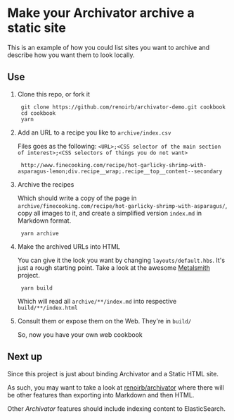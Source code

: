 # Make your Archivator archive a static site

This is an example of how you could list sites you want to archive
and describe how you want them to look locally.


## Use

1. Clone this repo, or fork it

        git clone https://github.com/renoirb/archivator-demo.git cookbook
        cd cookbook
        yarn


1. Add an URL to a recipe you like to `archive/index.csv`

    Files goes as the following: `<URL>;<CSS selector of the main section of interest>;<CSS selectors of things you do not want>`


        http://www.finecooking.com/recipe/hot-garlicky-shrimp-with-asparagus-lemon;div.recipe__wrap;.recipe__top__content--secondary


1. Archive the recipes

    Which should write a copy of the page in `archive/finecooking.com/recipe/hot-garlicky-shrimp-with-asparagus/`,
    copy all images to it, and create a simplified version `index.md` in Markdown format.

        yarn archive


1. Make the archived URLs into HTML

    You can give it the look you want by changing `layouts/default.hbs`. It's just a rough starting point.
    Take a look at the awesome [Metalsmith](http://www.metalsmith.io/) project.

        yarn build

    Which will read all `archive/**/index.md` into respective `build/**/index.html`

3. Consult them or expose them on the Web. They're in `build/`

    So, now you have your own web cookbook


## Next up

Since this project is just about binding Archivator and a Static HTML site.

As such, you may want to take a look at [renoirb/archivator](https://github.com/renoirb/archivator)
where there will be other features than exporting into Markdown and then HTML.

Other *Archivator* features should include indexing content to ElasticSearch.

